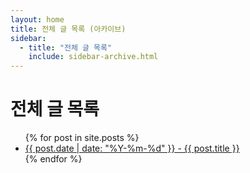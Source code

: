 ```yaml
---
layout: home
title: 전체 글 목록 (아카이브)
sidebar:
  - title: "전체 글 목록"
    include: sidebar-archive.html
---
```


# 전체 글 목록

<ul>
  {% for post in site.posts %}
    <li>
      <a href="{{ post.url }}">{{ post.date | date: "%Y-%m-%d" }} - {{ post.title }}</a>
    </li>
  {% endfor %}
</ul>